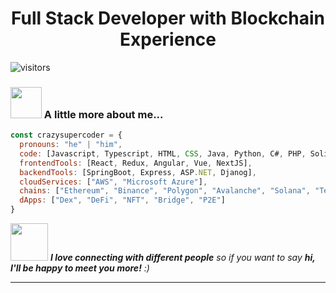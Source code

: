 <h1 align="center">Full Stack Developer with Blockchain Experience</h1>

<p><img src="https://visitor-badge.glitch.me/badge?page_id=crazysupercoder" alt="visitors"></p>

### <img src="https://media.giphy.com/media/VgCDAzcKvsR6OM0uWg/giphy.gif" width="50"> A little more about me...  

```javascript
const crazysupercoder = {
  pronouns: "he" | "him",
  code: [Javascript, Typescript, HTML, CSS, Java, Python, C#, PHP, Solidity, Rust],
  frontendTools: [React, Redux, Angular, Vue, NextJS],
  backendTools: [SpringBoot, Express, ASP.NET, Djanog],
  cloudServices: ["AWS", "Microsoft Azure"],
  chains: ["Ethereum", "Binance", "Polygon", "Avalanche", "Solana", "Terra"],
  dApps: ["Dex", "DeFi", "NFT", "Bridge", "P2E"]
}
```

<img src="https://media.giphy.com/media/LnQjpWaON8nhr21vNW/giphy.gif" width="60"> <em><b>I love connecting with different people</b> so if you want to say <b>hi, I'll be happy to meet you more!</b> :)</em>

---

